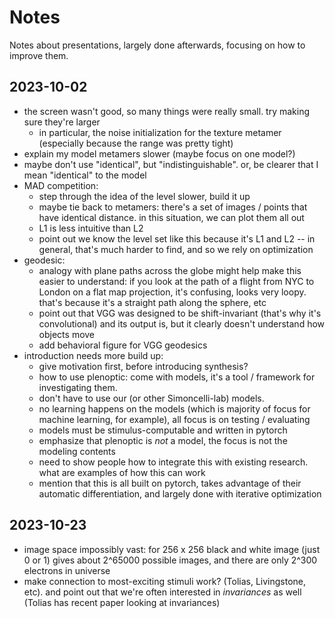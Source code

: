 # Notes

Notes about presentations, largely done afterwards, focusing on how to improve
them.

## 2023-10-02

- the screen wasn't good, so many things were really small. try making sure they're larger
  - in particular, the noise initialization for the texture metamer (especially because the range was pretty tight)
- explain my model metamers slower (maybe focus on one model?)
- maybe don't use "identical", but "indistinguishable". or, be clearer that I mean "identical" to the model
- MAD competition:
  - step through the idea of the level slower, build it up
  - maybe tie back to metamers: there's a set of images / points that have identical distance. in this situation, we can plot them all out
  - L1 is less intuitive than L2
  - point out we know the level set like this because it's L1 and L2 -- in general, that's much harder to find, and so we rely on optimization
- geodesic:
  - analogy with plane paths across the globe might help make this easier to understand: if you look at the path of a flight from NYC to London on a flat map projection, it's confusing, looks very loopy. that's because it's a straight path along the sphere, etc
  - point out that VGG was designed to be shift-invariant (that's why it's convolutional) and its output is, but it clearly doesn't understand how objects move
  - add behavioral figure for VGG geodesics
- introduction needs more build up:
  - give motivation first, before introducing synthesis?
  - how to use plenoptic: come with models, it's a tool / framework for investigating them.
  - don't have to use our (or other Simoncelli-lab) models.
  - no learning happens on the models (which is majority of focus for machine learning, for example), all focus is on testing / evaluating
  - models must be stimulus-computable and written in pytorch
  - emphasize that plenoptic is *not* a model, the focus is not the modeling contents
  - need to show people how to integrate this with existing research. what are examples of how this can work
  - mention that this is all built on pytorch, takes advantage of their automatic differentiation, and largely done with iterative optimization

## 2023-10-23

- image space impossibly vast: for 256 x 256 black and white image (just 0 or 1)
  gives about 2^65000 possible images, and there are only 2^300 electrons in
  universe
- make connection to most-exciting stimuli work? (Tolias, Livingstone, etc). and
  point out that we're often interested in *invariances* as well (Tolias has
  recent paper looking at invariances)
